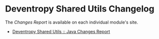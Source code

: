 <!--
Copyright 2016 Development Entropy (deventropy.org) Contributors

Licensed under the Apache License, Version 2.0 (the "License");
you may not use this file except in compliance with the License.
You may obtain a copy of the License at

    http://www.apache.org/licenses/LICENSE-2.0

Unless required by applicable law or agreed to in writing, software
distributed under the License is distributed on an "AS IS" BASIS,
WITHOUT WARRANTIES OR CONDITIONS OF ANY KIND, either express or implied.
See the License for the specific language governing permissions and
limitations under the License.
-->

# Deventropy Shared Utils Changelog

The *Changes Report* is available on each individual module's site.

* [Deventropy Shared Utils :: Java Changes Report](http://www.deventropy.org/shared-utils/shared-utils-java/changes-report.html)
